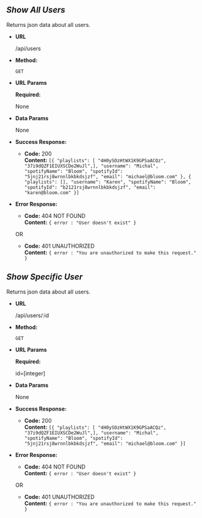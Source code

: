 *Show All Users*
----
  Returns json data about all users.

* **URL**

  /api/users

* **Method:**

  `GET`
  
*  **URL Params**

   **Required:**
 
   None

* **Data Params**

  None

* **Success Response:**

  * **Code:** 200 <br />
    **Content:** `[{
                    "playlists": [
                      "4H0ySOzHtWX1K9GPSaACQz",
                      "37i9dQZF1EIUXSCDe2WuJl",],
                      "username": "Michal",
                      "spotifyName": "Bloom",
                      "spotifyId": "5jnj21rsj8wrnnlbkbkdsjzf",
                      "email": "michael@bloom.com"
                  },
                  {
                    "playlists": [],
                      "username": "Karen",
                      "spotifyName": "Bloom",
                      "spotifyId": "b2121rsj8wrnnlbkbkdsjzf",
                      "email": "karen@bloom.com"
                  }]`
 
* **Error Response:**

  * **Code:** 404 NOT FOUND <br />
    **Content:** `{ error : "User doesn't exist" }`

  OR

  * **Code:** 401 UNAUTHORIZED <br />
    **Content:** `{ error : "You are unauthorized to make this request." }`
    
*Show Specific User*
----
  Returns json data about all users.

* **URL**

  /api/users/:id

* **Method:**

  `GET`
  
*  **URL Params**

   **Required:**
 
   id=[integer]

* **Data Params**

  None

* **Success Response:**

  * **Code:** 200 <br />
    **Content:** `[{
                    "playlists": [
                      "4H0ySOzHtWX1K9GPSaACQz",
                      "37i9dQZF1EIUXSCDe2WuJl",],
                      "username": "Michal",
                      "spotifyName": "Bloom",
                      "spotifyId": "5jnj21rsj8wrnnlbkbkdsjzf",
                      "email": "michael@bloom.com"
                  }]`
 
* **Error Response:**

  * **Code:** 404 NOT FOUND <br />
    **Content:** `{ error : "User doesn't exist" }`

  OR

  * **Code:** 401 UNAUTHORIZED <br />
    **Content:** `{ error : "You are unauthorized to make this request." }`
    
    
